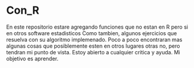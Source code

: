 # Con_R
En este repositorio estare agregando funciones que no estan en R pero si en otros software estadisticos
Como tambien, algunos ejercicios que resuelva con su algoritmo implemenado.
Poco a poco encontraran mas algunas cosas que posiblemente esten en otros lugares otras no, pero tendran mi punto de vista.
Estoy abierto a cualquier critica y ayuda. Mi objetivo es aprender.
